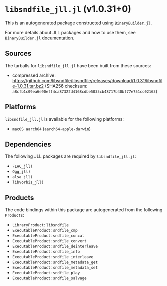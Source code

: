 # `libsndfile_jll.jl` (v1.0.31+0)

This is an autogenerated package constructed using [`BinaryBuilder.jl`](https://github.com/JuliaPackaging/BinaryBuilder.jl).

For more details about JLL packages and how to use them, see `BinaryBuilder.jl` [documentation](https://juliapackaging.github.io/BinaryBuilder.jl/dev/jll/).

## Sources

The tarballs for `libsndfile_jll.jl` have been built from these sources:

* compressed archive: https://github.com/libsndfile/libsndfile/releases/download/1.0.31/libsndfile-1.0.31.tar.bz2 (SHA256 checksum: `a8cfb1c09ea6e90eff4ca87322d4168cdbe5035cb48717b40bf77e751cc02163`)

## Platforms

`libsndfile_jll.jl` is available for the following platforms:

* `macOS aarch64` (`aarch64-apple-darwin`)

## Dependencies

The following JLL packages are required by `libsndfile_jll.jl`:

* `FLAC_jll)`
* `Ogg_jll)`
* `alsa_jll)`
* `libvorbis_jll)`

## Products

The code bindings within this package are autogenerated from the following `Products`:

* `LibraryProduct`: `libsndfile`
* `ExecutableProduct`: `sndfile_cmp`
* `ExecutableProduct`: `sndfile_concat`
* `ExecutableProduct`: `sndfile_convert`
* `ExecutableProduct`: `sndfile_deinterleave`
* `ExecutableProduct`: `sndfile_info`
* `ExecutableProduct`: `sndfile_interleave`
* `ExecutableProduct`: `sndfile_metadata_get`
* `ExecutableProduct`: `sndfile_metadata_set`
* `ExecutableProduct`: `sndfile_play`
* `ExecutableProduct`: `sndfile_salvage`
